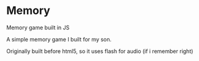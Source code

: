 # Memory
Memory game built in JS

A simple memory game I built for my son.<br/>

Originally built before html5, so it uses flash for audio (if i remember right)

